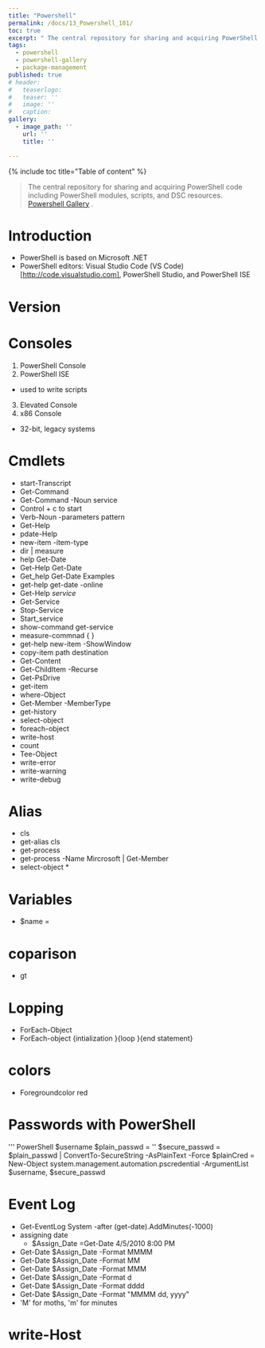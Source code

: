 ```yaml
---
title: "Powershell"
permalink: /docs/13_Powershell_101/
toc: true
excerpt: " The central repository for sharing and acquiring PowerShell code including PowerShell modules, scripts, and DSC resources. [Powershell Gallery](https://www.powershellgallery.com/) ."
tags:
  - powershell
  - powershell-gallery
  - package-management
published: true
# header:
#   teaserlogo:
#   teaser: ''
#   image: ''
#   caption:
gallery:
  - image_path: ''
    url: ''
    title: ''

---
```


{% include toc title="Table of content" %}
> The central repository for sharing and acquiring PowerShell code including PowerShell modules, scripts, and DSC resources. [Powershell Gallery](https://www.powershellgallery.com/) .

# Introduction
-  PowerShell is based on Microsoft .NET
- PowerShell editors: Visual Studio Code (VS Code)[http://code.visualstudio.com], PowerShell Studio, and PowerShell ISE
# Version

# Consoles
1. PowerShell Console
2. PowerShell ISE
  - used to write scripts
3. Elevated Console
4. x86 Console
  - 32-bit, legacy systems

# Cmdlets
- start-Transcript
- Get-Command
- Get-Command -Noun service
- Control + c to start
- Verb-Noun -parameters pattern
- Get-Help
 - pdate-Help
- new-item  -item-type
- dir | measure
- help Get-Date
- Get-Help Get-Date
- Get_help Get-Date Examples
- get-help get-date -online
- Get-Help *service*
- Get-Service
- Stop-Service  
- Start_service
- show-command get-service
- measure-commnad { }
- get-help new-item -ShowWindow
- copy-item path destination
- Get-Content
- Get-ChildItem  -Recurse
- Get-PsDrive
- get-item
- where-Object
- Get-Member -MemberType
- get-history
- select-object
- foreach-object
- write-host
- count
- Tee-Object
- write-error
- write-warning
- write-debug




# Alias
- cls
- get-alias cls
- get-process
- get-process -Name Mircrosoft | Get-Member
- select-object *

# Variables

- $name =

# coparison
- gt

# Lopping
- ForEach-Object
- ForEach-object {intialization }{loop }{end statement}

# colors
- Foregroundcolor red

# Passwords with PowerShell

''' PowerShell
$username
$plain_passwd = ''
$secure_passwd = $plain_passwd | ConvertTo-SecureString -AsPlainText -Force
$plainCred = New-Object system.management.automation.pscredential -ArgumentList $username, $secure_passwd


# Event Log
- Get-EventLog System -after (get-date).AddMinutes(-1000)
- assigning date
  - $Assign_Date =Get-Date 4/5/2010 8:00 PM
- Get-Date $Assign_Date -Format MMMM
- Get-Date $Assign_Date -Format MM
- Get-Date $Assign_Date -Format MMM
- Get-Date $Assign_Date -Format d
- Get-Date $Assign_Date -Format dddd
- Get-Date $Assign_Date -Format "MMMM dd, yyyy"
- 'M' for moths, 'm' for minutes

# write-Host
